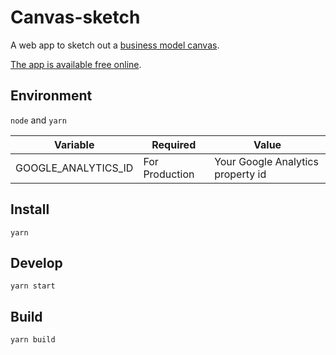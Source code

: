 # Canvas-sketch

A web app to sketch out a [business model canvas](https://en.wikipedia.org/wiki/Business_Model_Canvas).

[The app is available free online](https://sbussard.github.io/canvas-sketch/).

## Environment

`node` and `yarn`

| Variable            | Required       | Value                             |
| ------------------- | -------------- | --------------------------------- |
| GOOGLE_ANALYTICS_ID | For Production | Your Google Analytics property id |

## Install

`yarn`

## Develop

`yarn start`

## Build

`yarn build`
